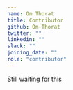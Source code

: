 ```yaml
---
name: Om Thorat
title: Contributor
github: Om-Thorat
twitter: ""
linkedin: ""
slack: ""
joining_date: ""
role: "contributor"
---
```


Still waiting for this
